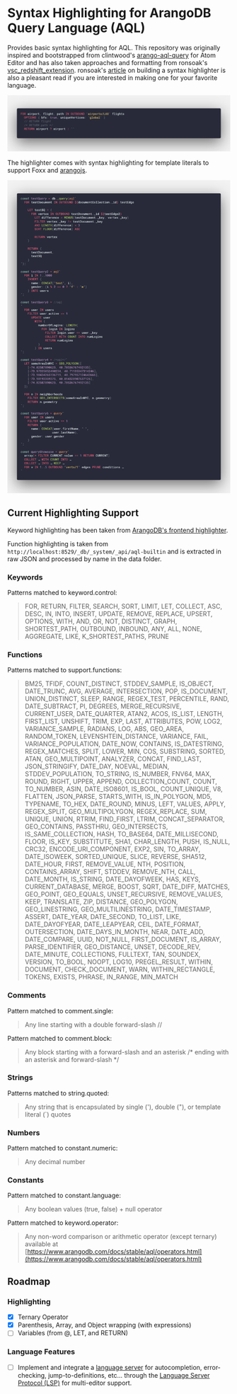 # Syntax Highlighting for ArangoDB Query Language (AQL)

Provides basic syntax highlighting for AQL. This repository was originally inspired and bootstrapped from clintwood's [arango-aql-query](https://github.com/clintwood/arango-aql-query) for Atom Editor and has also taken approaches and formatting from ronsoak's [vsc_redshift_extension](https://github.com/ronsoak/vsc_redshift_extension). ronsoak's [article](https://dev.to/ronsoak/i-built-my-own-vs-code-syntax-highlighter-from-scratch-and-here-s-what-i-learned-1h98) on building a syntax highlighter is also a pleasant read if you are interested in making one for your favorite language.

![aql](aql.png)

The highlighter comes with syntax highlighting for template literals to support Foxx and [arangojs](https://github.com/arangodb/arangojs).

![inline-aql](inline-aql.png)


## Current Highlighting Support

Keyword highlighting has been taken from [ArangoDB's frontend highlighter](https://raw.githubusercontent.com/arangodb/arangodb/master/js/apps/system/_admin/aardvark/APP/frontend/src/mode-aql.js).

Function highlighting is taken from `http://localhost:8529/_db/_system/_api/aql-builtin` and is extracted in raw JSON and processed by name in the data folder.

### Keywords

Patterns matched to keyword.control:

> FOR, RETURN, FILTER, SEARCH, SORT, LIMIT, LET, COLLECT, ASC, DESC, IN, INTO, INSERT, UPDATE, REMOVE, REPLACE, UPSERT, OPTIONS, WITH, AND, OR, NOT, DISTINCT, GRAPH, SHORTEST_PATH, OUTBOUND, INBOUND, ANY, ALL, NONE, AGGREGATE, LIKE, K_SHORTEST_PATHS, PRUNE

### Functions
Patterns matched to support.functions:

> BM25, TFIDF, COUNT_DISTINCT, STDDEV_SAMPLE, IS_OBJECT, DATE_TRUNC, AVG, AVERAGE, INTERSECTION, POP, IS_DOCUMENT, UNION_DISTINCT, SLEEP, RANGE, REGEX_TEST, PERCENTILE, RAND, DATE_SUBTRACT, PI, DEGREES, MERGE_RECURSIVE, CURRENT_USER, DATE_QUARTER, ATAN2, ACOS, IS_LIST, LENGTH, FIRST_LIST, UNSHIFT, TRIM, EXP, LAST, ATTRIBUTES, POW, LOG2, VARIANCE_SAMPLE, RADIANS, LOG, ABS, GEO_AREA, RANDOM_TOKEN, LEVENSHTEIN_DISTANCE, VARIANCE, FAIL, VARIANCE_POPULATION, DATE_NOW, CONTAINS, IS_DATESTRING, REGEX_MATCHES, SPLIT, LOWER, MIN, COS, SUBSTRING, SORTED, ATAN, GEO_MULTIPOINT, ANALYZER, CONCAT, FIND_LAST, JSON_STRINGIFY, DATE_DAY, NOEVAL, MEDIAN, STDDEV_POPULATION, TO_STRING, IS_NUMBER, FNV64, MAX, ROUND, RIGHT, UPPER, APPEND, COLLECTION_COUNT, COUNT, TO_NUMBER, ASIN, DATE_ISO8601, IS_BOOL, COUNT_UNIQUE, V8, FLATTEN, JSON_PARSE, STARTS_WITH, IS_IN_POLYGON, MD5, TYPENAME, TO_HEX, DATE_ROUND, MINUS, LEFT, VALUES, APPLY, REGEX_SPLIT, GEO_MULTIPOLYGON, REGEX_REPLACE, SUM, UNIQUE, UNION, RTRIM, FIND_FIRST, LTRIM, CONCAT_SEPARATOR, GEO_CONTAINS, PASSTHRU, GEO_INTERSECTS, IS_SAME_COLLECTION, HASH, TO_BASE64, DATE_MILLISECOND, FLOOR, IS_KEY, SUBSTITUTE, SHA1, CHAR_LENGTH, PUSH, IS_NULL, CRC32, ENCODE_URI_COMPONENT, EXP2, SIN, TO_ARRAY, DATE_ISOWEEK, SORTED_UNIQUE, SLICE, REVERSE, SHA512, DATE_HOUR, FIRST, REMOVE_VALUE, NTH, POSITION, CONTAINS_ARRAY, SHIFT, STDDEV, REMOVE_NTH, CALL, DATE_MONTH, IS_STRING, DATE_DAYOFWEEK, HAS, KEYS, CURRENT_DATABASE, MERGE, BOOST, SQRT, DATE_DIFF, MATCHES, GEO_POINT, GEO_EQUALS, UNSET_RECURSIVE, REMOVE_VALUES, KEEP, TRANSLATE, ZIP, DISTANCE, GEO_POLYGON, GEO_LINESTRING, GEO_MULTILINESTRING, DATE_TIMESTAMP, ASSERT, DATE_YEAR, DATE_SECOND, TO_LIST, LIKE, DATE_DAYOFYEAR, DATE_LEAPYEAR, CEIL, DATE_FORMAT, OUTERSECTION, DATE_DAYS_IN_MONTH, NEAR, DATE_ADD, DATE_COMPARE, UUID, NOT_NULL, FIRST_DOCUMENT, IS_ARRAY, PARSE_IDENTIFIER, GEO_DISTANCE, UNSET, DECODE_REV, DATE_MINUTE, COLLECTIONS, FULLTEXT, TAN, SOUNDEX, VERSION, TO_BOOL, NOOPT, LOG10, PREGEL_RESULT, WITHIN, DOCUMENT, CHECK_DOCUMENT, WARN, WITHIN_RECTANGLE, TOKENS, EXISTS, PHRASE, IN_RANGE, MIN_MATCH

### Comments

Pattern matched to comment.single:

> Any line starting with a double forward-slash //

Pattern matched to comment.block:

> Any block starting with a forward-slash and an asterisk /* ending with an asterisk and forward-slash */

### Strings

Patterns matched to string.quoted:

> Any string that is encapsulated by single ('), double ("), or template literal (`) quotes

### Numbers

Pattern matched to constant.numeric:

> Any decimal number

### Constants

Pattern matched to constant.language:

> Any boolean values (true, false) + null operator

Pattern matched to keyword.operator:

> Any non-word comparison or arithmetic operator (except ternary) available at [https://www.arangodb.com/docs/stable/aql/operators.html](https://www.arangodb.com/docs/stable/aql/operators.html)


## Roadmap

### Highlighting
- [x] Ternary Operator
- [x] Parenthesis, Array, and Object wrapping (with expressions)
- [ ] Variables (from @, LET, and RETURN)

### Language Features
- [ ] Implement and integrate a [language server](https://code.visualstudio.com/api/language-extensions/language-server-extension-guide) for autocompletion, error-checking, jump-to-definitions, etc... through the [Language Server Protocol (LSP)](https://langserver.org/) for multi-editor support.
